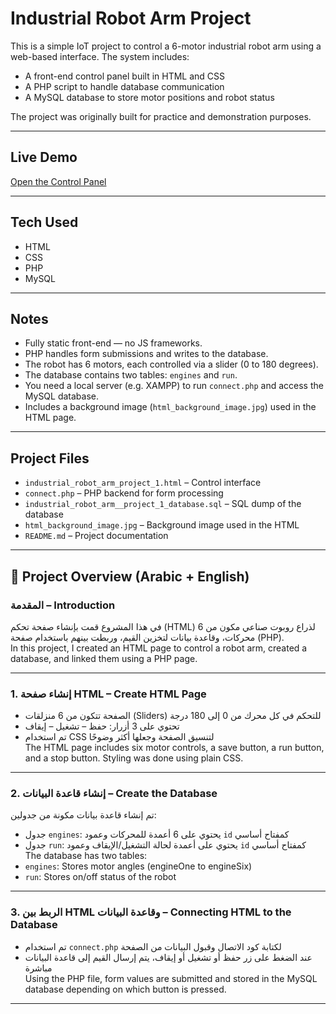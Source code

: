 # Industrial Robot Arm Project

This is a simple IoT project to control a 6-motor industrial robot arm using a web-based interface. The system includes:

- A front-end control panel built in HTML and CSS 
- A PHP script to handle database communication  
- A MySQL database to store motor positions and robot status 

The project was originally built for practice and demonstration purposes.

---

##  Live Demo  
[Open the Control Panel](https://wael-a-alghamdi.github.io/Industrial-robot-arm/industrial_robot_arm_project_1.html)

---

##  Tech Used  
- HTML  
- CSS  
- PHP  
- MySQL  

---

##  Notes  
- Fully static front-end — no JS frameworks.  
- PHP handles form submissions and writes to the database.  
- The robot has 6 motors, each controlled via a slider (0 to 180 degrees).  
- The database contains two tables: `engines` and `run`.  
- You need a local server (e.g. XAMPP) to run `connect.php` and access the MySQL database.  
- Includes a background image (`html_background_image.jpg`) used in the HTML page.

---

##  Project Files  
- `industrial_robot_arm_project_1.html` – Control interface  
- `connect.php` – PHP backend for form processing  
- `industrial_robot_arm__project_1_database.sql` – SQL dump of the database  
- `html_background_image.jpg` – Background image used in the HTML  
- `README.md` – Project documentation  

---

## 🧾 Project Overview (Arabic + English)

###  المقدمة – Introduction

في هذا المشروع قمت بإنشاء صفحة تحكم (HTML) لذراع روبوت صناعي مكون من 6 محركات، وقاعدة بيانات لتخزين القيم، وربطت بينهم باستخدام صفحة (PHP).  
In this project, I created an HTML page to control a robot arm, created a database, and linked them using a PHP page.

---

### 1. إنشاء صفحة HTML – Create HTML Page

- الصفحة تتكون من 6 منزلقات (Sliders) للتحكم في كل محرك من 0 إلى 180 درجة  
- تحتوي على 3 أزرار: حفظ – تشغيل – إيقاف  
- تم استخدام CSS لتنسيق الصفحة وجعلها أكثر وضوحًا  
The HTML page includes six motor controls, a save button, a run button, and a stop button. Styling was done using plain CSS.

---

### 2. إنشاء قاعدة البيانات – Create the Database

تم إنشاء قاعدة بيانات مكونة من جدولين:

- جدول `engines`: يحتوي على 6 أعمدة للمحركات وعمود `id` كمفتاح أساسي  
- جدول `run`: يحتوي على أعمدة لحالة التشغيل/الإيقاف وعمود `id` كمفتاح أساسي  
The database has two tables:  
- `engines`: Stores motor angles (engineOne to engineSix)  
- `run`: Stores on/off status of the robot  

---

### 3. الربط بين HTML وقاعدة البيانات – Connecting HTML to the Database

- تم استخدام `connect.php` لكتابة كود الاتصال وقبول البيانات من الصفحة  
- عند الضغط على زر حفظ أو تشغيل أو إيقاف، يتم إرسال القيم إلى قاعدة البيانات مباشرة  
Using the PHP file, form values are submitted and stored in the MySQL database depending on which button is pressed.

---
